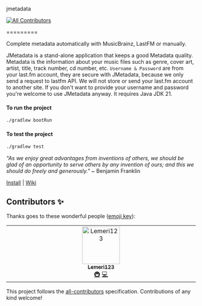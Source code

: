 jmetadata
<!-- ALL-CONTRIBUTORS-BADGE:START - Do not remove or modify this section -->
[![All Contributors](https://img.shields.io/badge/all_contributors-1-orange.svg?style=flat-square)](#contributors-)
<!-- ALL-CONTRIBUTORS-BADGE:END -->
=========

Complete metadata automatically with MusicBrainz, LastFM or manually.

JMetadata is a  stand-alone application that keeps a good Metadata quality.
Metadata is the information about your music files such as genre, cover art, artist, title, track number, cd number, etc.
`Username & Password` are from your last.fm account, they are secure with JMetadata, because we only send a request to lastfm API. We will not store or send your last.fm account to another site. If you don't want to provide your username and password you're welcome to use JMetadata anyway.
It requires Java JDK 21.

#### To run the project
```bash
./gradlew bootRun
```

#### To test the project
```bash
./gradlew test
```

_"As we enjoy great advantages from inventions of others, we should be glad of an opportunity to serve others by any invention of ours; and this we should do freely and generously."_ ~ Benjamin Franklin

[Install](https://github.com/josdem/jmetadata/wiki/Install) | 
[Wiki](https://github.com/josdem/jmetadata/wiki)

## Contributors ✨

Thanks goes to these wonderful people ([emoji key](https://allcontributors.org/docs/en/emoji-key)):

<!-- ALL-CONTRIBUTORS-LIST:START - Do not remove or modify this section -->
<!-- prettier-ignore-start -->
<!-- markdownlint-disable -->
<table>
  <tbody>
    <tr>
      <td align="center" valign="top" width="14.28%"><a href="https://github.com/Lemeri123"><img src="https://avatars.githubusercontent.com/u/132246079?v=4?s=100" width="100px;" alt="Lemeri123"/><br /><sub><b>Lemeri123</b></sub></a><br /><a href="#infra-Lemeri123" title="Infrastructure (Hosting, Build-Tools, etc)">🚇</a> <a href="https://github.com/josdem/jmetadata/commits?author=Lemeri123" title="Code">💻</a></td>
    </tr>
  </tbody>
</table>

<!-- markdownlint-restore -->
<!-- prettier-ignore-end -->

<!-- ALL-CONTRIBUTORS-LIST:END -->

This project follows the [all-contributors](https://github.com/all-contributors/all-contributors) specification. Contributions of any kind welcome!